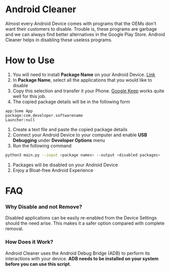 # Android Cleaner
Almost every Android Device comes with programs that the OEMs don't want their customers to disable. Trouble is, these programs are garbage and we can always find better alternatives in the Google Play Store. Android Cleaner helps in disabling these useless programs.

# How to Use
1. You will need to install **Package Name** on your Android Device. [Link](https://play.google.com/store/apps/details?id=com.csdroid.pkg)
1. In **Package Name**, select all the applications that you would like to disable
1. Copy this selection and transfer it your Phone. [Google Keep](https://play.google.com/store/apps/details?id=com.google.android.keep&hl=en) works quite well for this job.
1. The copied package details will be in the following form
```
app:Some App
package:com.developer.softwarename
Launcher:null
```
1. Create a text file and paste the copied package details
1. Connect your Android Device to your computer and enable **USB Debugging** under **Developer Options** menu
1. Run the following command
```bash
python3 main.py --input <package names> --output <disabled packages>
```
1. Packages will be disabled on your Android Device
1. Enjoy a Bloat-free Android Experience

# FAQ
### Why Disable and not Remove?
Disabled applications can be easily re-enabled from the Device Settings should the need arise. This makes it a safer option compared with complete removal.

### How Does it Work?
Android Cleaner uses the Android Debug Bridge (ADB) to perform its interactions with your device. **ADB needs to be installed on your system before you can use this script**.
